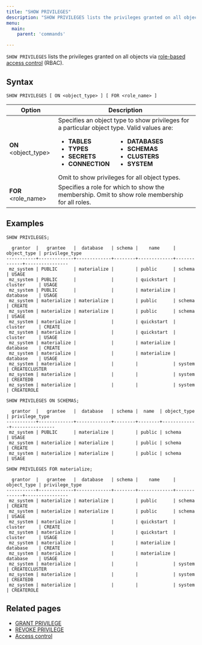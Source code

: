 ```yaml
---
title: "SHOW PRIVILEGES"
description: "SHOW PRIVILEGES lists the privileges granted on all objects via role-based access control (RBAC)."
menu:
  main:
    parent: 'commands'

---
```


`SHOW PRIVILEGES` lists the privileges granted on all objects via
[role-based access control](/manage/access-control/#role-based-access-control-rbac) (RBAC).

## Syntax

```mzsql
SHOW PRIVILEGES [ ON <object_type> ] [ FOR <role_name> ]
```

Option                       | Description
-----------------------------|--------------------------------------------------
**ON** <object_type>         | Specifies an object type to show privileges for a particular object type. Valid values are: <div style="display: flex;"> <ul style="margin-right: 20px;"> <li><strong>TABLES</strong></li> <li><strong>TYPES</strong></li> <li><strong>SECRETS</strong></li> <li><strong>CONNECTION</strong></li> </ul> <ul> <li><strong>DATABASES</strong></li> <li><strong>SCHEMAS</strong></li> <li><strong>CLUSTERS</strong></li> <li><strong>SYSTEM</strong></li> </ul> </div>Omit to show privileges for all object types.
**FOR** <role_name>          | Specifies a role for which to show the membership. Omit to show role membership for all roles.

[//]: # "TODO(morsapaes) Improve examples."

## Examples

```mzsql
SHOW PRIVILEGES;
```

```nofmt
  grantor  |   grantee   |  database   | schema |    name     | object_type | privilege_type
-----------+-------------+-------------+--------+-------------+-------------+----------------
 mz_system | PUBLIC      | materialize |        | public      | schema      | USAGE
 mz_system | PUBLIC      |             |        | quickstart  | cluster     | USAGE
 mz_system | PUBLIC      |             |        | materialize | database    | USAGE
 mz_system | materialize | materialize |        | public      | schema      | CREATE
 mz_system | materialize | materialize |        | public      | schema      | USAGE
 mz_system | materialize |             |        | quickstart  | cluster     | CREATE
 mz_system | materialize |             |        | quickstart  | cluster     | USAGE
 mz_system | materialize |             |        | materialize | database    | CREATE
 mz_system | materialize |             |        | materialize | database    | USAGE
 mz_system | materialize |             |        |             | system      | CREATECLUSTER
 mz_system | materialize |             |        |             | system      | CREATEDB
 mz_system | materialize |             |        |             | system      | CREATEROLE
```

```mzsql
SHOW PRIVILEGES ON SCHEMAS;
```

```nofmt
  grantor  |   grantee   |  database   | schema |  name  | object_type | privilege_type
-----------+-------------+-------------+--------+--------+-------------+----------------
 mz_system | PUBLIC      | materialize |        | public | schema      | USAGE
 mz_system | materialize | materialize |        | public | schema      | CREATE
 mz_system | materialize | materialize |        | public | schema      | USAGE
```

```mzsql
SHOW PRIVILEGES FOR materialize;
```

```nofmt
  grantor  |   grantee   |  database   | schema |    name     | object_type | privilege_type
-----------+-------------+-------------+--------+-------------+-------------+----------------
 mz_system | materialize | materialize |        | public      | schema      | CREATE
 mz_system | materialize | materialize |        | public      | schema      | USAGE
 mz_system | materialize |             |        | quickstart  | cluster     | CREATE
 mz_system | materialize |             |        | quickstart  | cluster     | USAGE
 mz_system | materialize |             |        | materialize | database    | CREATE
 mz_system | materialize |             |        | materialize | database    | USAGE
 mz_system | materialize |             |        |             | system      | CREATECLUSTER
 mz_system | materialize |             |        |             | system      | CREATEDB
 mz_system | materialize |             |        |             | system      | CREATEROLE
```

## Related pages

- [GRANT PRIVILEGE](../grant-privilege)
- [REVOKE PRIVILEGE](../revoke-privilege)
- [Access control](/manage/access-control/#role-based-access-control-rbac)
